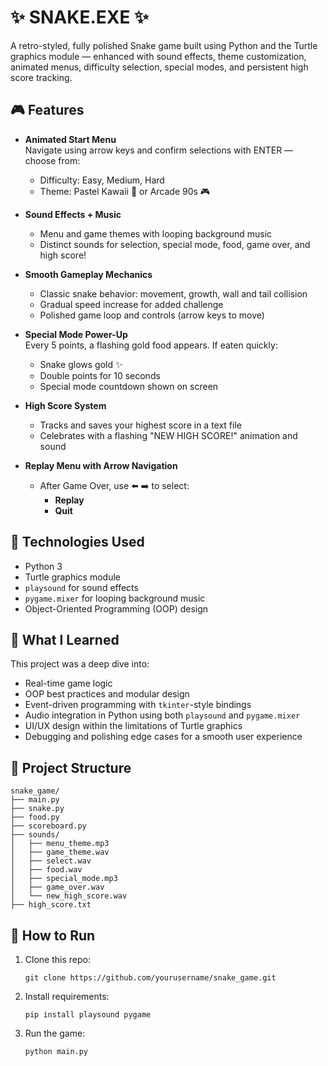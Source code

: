 
# ✨ SNAKE.EXE ✨

A retro-styled, fully polished Snake game built using Python and the Turtle graphics module — enhanced with sound effects, theme customization, animated menus, difficulty selection, special modes, and persistent high score tracking.

## 🎮 Features

- **Animated Start Menu**  
  Navigate using arrow keys and confirm selections with ENTER — choose from:
  - Difficulty: Easy, Medium, Hard
  - Theme: Pastel Kawaii 🌸 or Arcade 90s 🎮

- **Sound Effects + Music**  
  - Menu and game themes with looping background music  
  - Distinct sounds for selection, special mode, food, game over, and high score!

- **Smooth Gameplay Mechanics**
  - Classic snake behavior: movement, growth, wall and tail collision
  - Gradual speed increase for added challenge
  - Polished game loop and controls (arrow keys to move)

- **Special Mode Power-Up**  
  Every 5 points, a flashing gold food appears. If eaten quickly:
  - Snake glows gold ✨
  - Double points for 10 seconds
  - Special mode countdown shown on screen

- **High Score System**
  - Tracks and saves your highest score in a text file  
  - Celebrates with a flashing "NEW HIGH SCORE!" animation and sound

- **Replay Menu with Arrow Navigation**
  - After Game Over, use ⬅️ ➡️ to select:
    - **Replay**
    - **Quit**

## 🐍 Technologies Used

- Python 3
- Turtle graphics module
- `playsound` for sound effects
- `pygame.mixer` for looping background music
- Object-Oriented Programming (OOP) design

## 🧠 What I Learned

This project was a deep dive into:
- Real-time game logic
- OOP best practices and modular design
- Event-driven programming with `tkinter`-style bindings
- Audio integration in Python using both `playsound` and `pygame.mixer`
- UI/UX design within the limitations of Turtle graphics
- Debugging and polishing edge cases for a smooth user experience

## 📂 Project Structure

```
snake_game/
├── main.py
├── snake.py
├── food.py
├── scoreboard.py
├── sounds/
│   ├── menu_theme.mp3
│   ├── game_theme.wav
│   ├── select.wav
│   ├── food.wav
│   ├── special_mode.mp3
│   ├── game_over.wav
│   └── new_high_score.wav
├── high_score.txt
```

## 🚀 How to Run

1. Clone this repo:
   ```
   git clone https://github.com/yourusername/snake_game.git
   ```

2. Install requirements:
   ```
   pip install playsound pygame
   ```

3. Run the game:
   ```
   python main.py
   ```
